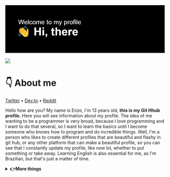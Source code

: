 <!-- <p align="center">
 My Perfil from do github
</p>   -->

<div align="center">
<img src="https://github.com/Shaylly/Shaylly/blob/main/header.png?raw=true" width="1000px" />
 
</div>

![](https://komarev.com/ghpvc/?username=your-github-shaylly)

# 👇 About me
 
  [Twitter](https://twitter.com/Juntpack) • [Dev.to](https://dev.to/shaylly) • [Reddit](https://www.reddit.com/user/Juntpack)
 
Hello how are you? My name is Enzo, I'm 13 years old, **this is my Git Hhub profile.** Here you will see information about my profile. The idea of me wanting to be a programmer is very broad, because I love programming and I want to do that several, so I want to learn the basics until I become someone who knows how to program and do incredible things.
 Well, I'm a person who likes to create different profiles that are beautiful and flashy in git hub, or any other platform that can make a beautiful profile, so you can see that I constantly update my profile, like now lol, whether to put something or take away.
 Learning English is also essential for me, as I'm Brazilian, but that's just a matter of time.
 
<details>
  <summary><b>👉More things</b></summary>
  <br/>

 [![spotify-github-profile](https://spotify-github-profile.vercel.app/api/view?uid=31zwdmxomh4kyz6ykvziolculaeq&cover_image=true&theme=compact)](https://github.com/kittinan/spotify-github-profile)
  
   <img height="150em" src="https://github-readme-stats.vercel.app/api?username=shaylly&show_icons=true&theme=apprentice&include_all_commits=true&count_private=true"/>
